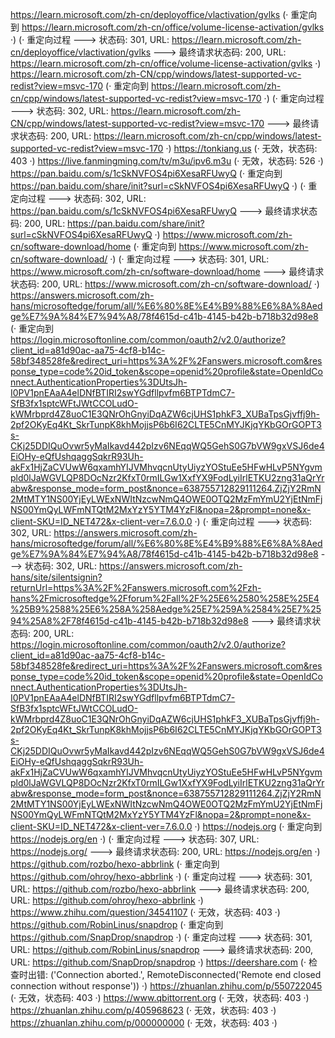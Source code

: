https://learn.microsoft.com/zh-cn/deployoffice/vlactivation/gvlks (· 重定向到 https://learn.microsoft.com/zh-cn/office/volume-license-activation/gvlks ·)
(· 重定向过程 ---> 状态码: 301, URL: https://learn.microsoft.com/zh-cn/deployoffice/vlactivation/gvlks ---> 最终请求状态码: 200, URL: https://learn.microsoft.com/zh-cn/office/volume-license-activation/gvlks ·)
https://learn.microsoft.com/zh-CN/cpp/windows/latest-supported-vc-redist?view=msvc-170 (· 重定向到 https://learn.microsoft.com/zh-cn/cpp/windows/latest-supported-vc-redist?view=msvc-170 ·)
(· 重定向过程 ---> 状态码: 302, URL: https://learn.microsoft.com/zh-CN/cpp/windows/latest-supported-vc-redist?view=msvc-170 ---> 最终请求状态码: 200, URL: https://learn.microsoft.com/zh-cn/cpp/windows/latest-supported-vc-redist?view=msvc-170 ·)
https://tonkiang.us (· 无效，状态码: 403 ·)
https://live.fanmingming.com/tv/m3u/ipv6.m3u (· 无效，状态码: 526 ·)
https://pan.baidu.com/s/1cSkNVFOS4pi6XesaRFUwyQ (· 重定向到 https://pan.baidu.com/share/init?surl=cSkNVFOS4pi6XesaRFUwyQ ·)
(· 重定向过程 ---> 状态码: 302, URL: https://pan.baidu.com/s/1cSkNVFOS4pi6XesaRFUwyQ ---> 最终请求状态码: 200, URL: https://pan.baidu.com/share/init?surl=cSkNVFOS4pi6XesaRFUwyQ ·)
https://www.microsoft.com/zh-cn/software-download/home (· 重定向到 https://www.microsoft.com/zh-cn/software-download/ ·)
(· 重定向过程 ---> 状态码: 301, URL: https://www.microsoft.com/zh-cn/software-download/home ---> 最终请求状态码: 200, URL: https://www.microsoft.com/zh-cn/software-download/ ·)
https://answers.microsoft.com/zh-hans/microsoftedge/forum/all/%E6%80%8E%E4%B9%88%E6%8A%8Aedge%E7%9A%84%E7%94%A8/78f4615d-c41b-4145-b42b-b718b32d98e8 (· 重定向到 https://login.microsoftonline.com/common/oauth2/v2.0/authorize?client_id=a81d90ac-aa75-4cf8-b14c-58bf348528fe&redirect_uri=https%3A%2F%2Fanswers.microsoft.com&response_type=code%20id_token&scope=openid%20profile&state=OpenIdConnect.AuthenticationProperties%3DUtsJh-I0PV1pnEAaA4elDNfBTIRI2swYGdfllpvfm6BTPTdmC7-SfB3fx1sptcWFtJWtCCOLudO-kWMrbprd4Z8uoC1E3QNrOhGnyiDqAZW6cjUHS1phkF3_XUBaTpsGjvffj9h-2pf2OKyEq4Kt_SkrTunpK8khMojjsP6b6I62CLTE5CnMYJKjqYKbGOrGOPT3s-CKj25DDIQuOvwr5yMaIkavd442pIzv6NEqqWQ5GehS0G7bVW9gxVSJ6de4EiOHy-eQfUshqaggSqkrR93Uh-akFx1HjZaCVUwW6qxamhYIJVMhvqcnUtyUiyzYOStuEe5HFwHLvP5NYgvmpld0lJaWGVLQP8DOcNzr2KfxT0rmILGw1XxfYX9FodLyiIrlETKU2zng31aQrYrabw&response_mode=form_post&nonce=638755712829111264.ZjZjY2RmN2MtMTY1NS00YjEyLWExNWItNzcwNmQ4OWE0OTQ2MzFmYmU2YjEtNmFjNS00YmQyLWFmNTQtM2MxYzY5YTM4YzFl&nopa=2&prompt=none&x-client-SKU=ID_NET472&x-client-ver=7.6.0.0 ·)
(· 重定向过程 ---> 状态码: 302, URL: https://answers.microsoft.com/zh-hans/microsoftedge/forum/all/%E6%80%8E%E4%B9%88%E6%8A%8Aedge%E7%9A%84%E7%94%A8/78f4615d-c41b-4145-b42b-b718b32d98e8 ---> 状态码: 302, URL: https://answers.microsoft.com/zh-hans/site/silentsignin?returnUrl=https%3A%2F%2Fanswers.microsoft.com%2Fzh-hans%2Fmicrosoftedge%2Fforum%2Fall%2F%25E6%2580%258E%25E4%25B9%2588%25E6%258A%258Aedge%25E7%259A%2584%25E7%2594%25A8%2F78f4615d-c41b-4145-b42b-b718b32d98e8 ---> 最终请求状态码: 200, URL: https://login.microsoftonline.com/common/oauth2/v2.0/authorize?client_id=a81d90ac-aa75-4cf8-b14c-58bf348528fe&redirect_uri=https%3A%2F%2Fanswers.microsoft.com&response_type=code%20id_token&scope=openid%20profile&state=OpenIdConnect.AuthenticationProperties%3DUtsJh-I0PV1pnEAaA4elDNfBTIRI2swYGdfllpvfm6BTPTdmC7-SfB3fx1sptcWFtJWtCCOLudO-kWMrbprd4Z8uoC1E3QNrOhGnyiDqAZW6cjUHS1phkF3_XUBaTpsGjvffj9h-2pf2OKyEq4Kt_SkrTunpK8khMojjsP6b6I62CLTE5CnMYJKjqYKbGOrGOPT3s-CKj25DDIQuOvwr5yMaIkavd442pIzv6NEqqWQ5GehS0G7bVW9gxVSJ6de4EiOHy-eQfUshqaggSqkrR93Uh-akFx1HjZaCVUwW6qxamhYIJVMhvqcnUtyUiyzYOStuEe5HFwHLvP5NYgvmpld0lJaWGVLQP8DOcNzr2KfxT0rmILGw1XxfYX9FodLyiIrlETKU2zng31aQrYrabw&response_mode=form_post&nonce=638755712829111264.ZjZjY2RmN2MtMTY1NS00YjEyLWExNWItNzcwNmQ4OWE0OTQ2MzFmYmU2YjEtNmFjNS00YmQyLWFmNTQtM2MxYzY5YTM4YzFl&nopa=2&prompt=none&x-client-SKU=ID_NET472&x-client-ver=7.6.0.0 ·)
https://nodejs.org (· 重定向到 https://nodejs.org/en ·)
(· 重定向过程 ---> 状态码: 307, URL: https://nodejs.org/ ---> 最终请求状态码: 200, URL: https://nodejs.org/en ·)
https://github.com/rozbo/hexo-abbrlink (· 重定向到 https://github.com/ohroy/hexo-abbrlink ·)
(· 重定向过程 ---> 状态码: 301, URL: https://github.com/rozbo/hexo-abbrlink ---> 最终请求状态码: 200, URL: https://github.com/ohroy/hexo-abbrlink ·)
https://www.zhihu.com/question/34541107 (· 无效，状态码: 403 ·)
https://github.com/RobinLinus/snapdrop (· 重定向到 https://github.com/SnapDrop/snapdrop ·)
(· 重定向过程 ---> 状态码: 301, URL: https://github.com/RobinLinus/snapdrop ---> 最终请求状态码: 200, URL: https://github.com/SnapDrop/snapdrop ·)
https://deershare.com (· 检查时出错: ('Connection aborted.', RemoteDisconnected('Remote end closed connection without response')) ·)
https://zhuanlan.zhihu.com/p/550722045 (· 无效，状态码: 403 ·)
https://www.qbittorrent.org (· 无效，状态码: 403 ·)
https://zhuanlan.zhihu.com/p/405968623 (· 无效，状态码: 403 ·)
https://zhuanlan.zhihu.com/p/000000000 (· 无效，状态码: 403 ·)
